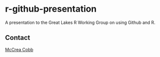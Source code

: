 # r-github-presentation

A presentation to the Great Lakes R Working Group on using Github and R.

## Contact
[McCrea Cobb](mailto:mccrea_cobb@fws.gov)
